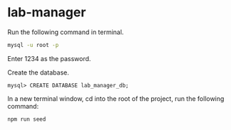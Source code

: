 # lab-manager

Run the following command in terminal.
```bash
mysql -u root -p
```

Enter 1234 as the password.

Create the database.
```mysql
mysql> CREATE DATABASE lab_manager_db;
```

In a new terminal window, cd into the root of the project, run the following command:
```bash
npm run seed
```
